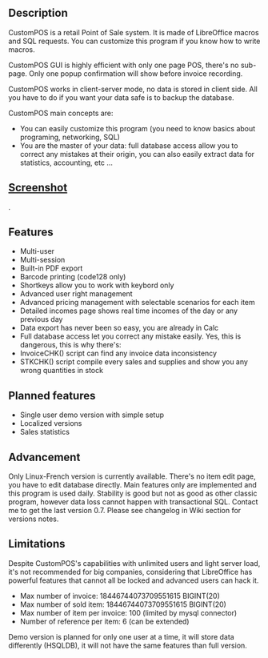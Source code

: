 ## Description
CustomPOS is a retail Point of Sale system. It is made of LibreOffice macros and SQL requests. You can customize this program if you know how to write macros.

CustomPOS GUI is highly efficient with only one page POS, there's no sub-page. Only one popup confirmation will show before invoice recording.

CustomPOS works in client-server mode, no data is stored in client side. All you have to do if you want your data safe is to backup the database.

CustomPOS main concepts are:
- You can easily customize this program (you need to know basics about programing, networking, SQL)
- You are the master of your data: full database access allow you to correct any mistakes at their origin, you can also easily extract data for statistics, accounting, etc ...

## [Screenshot](https://github.com/Nick689/CustomPOS/blob/master/Preview/ViewAll.md)
.

## Features
* Multi-user
* Multi-session
* Built-in PDF export
* Barcode printing (code128 only)
* Shortkeys allow you to work with keybord only
* Advanced user right management
* Advanced pricing management with selectable scenarios for each item
* Detailed incomes page shows real time incomes of the day or any previous day
* Data export has never been so easy, you are already in Calc
* Full database access let you correct any mistake easily.  Yes, this is dangerous, this is why there's:
* InvoiceCHK() script can find any invoice data inconsistency
* STKCHK() script compile every sales and supplies and show you any wrong quantities in stock

## Planned features
* Single user demo version with simple setup
* Localized versions
* Sales statistics

## Advancement
Only Linux-French version is currently available. There's no item edit page, you have to edit database directly. Main features only are implemented and this program is used daily. Stability is good but not as good as other classic program, however data loss cannot happen with transactional SQL. Contact me to get the last version 0.7. Please see changelog in Wiki section for versions notes.

## Limitations
Despite CustomPOS's capabilities with unlimited users and light server load, it's not recommended for big companies, considering that LibreOffice has powerful features that cannot all be locked and advanced users can hack it.

* Max number of invoice: 18446744073709551615 BIGINT(20)
* Max number of sold item: 18446744073709551615 BIGINT(20)
* Max number of item per invoice: 100 (limited by mysql connector)
* Number of reference per item: 6 (can be extended)

Demo version is planned for only one user at a time, it will store data differently (HSQLDB), it will not have the same features than full version.
